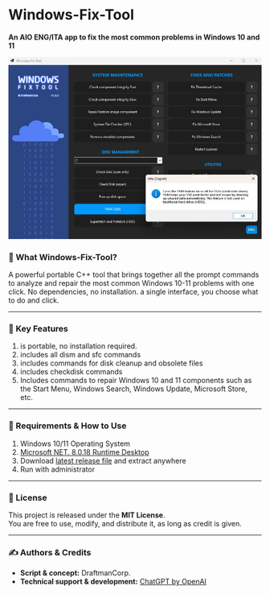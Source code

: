 # Windows-Fix-Tool
**An AIO ENG/ITA app to fix the most common problems in Windows 10 and 11**

![Preview](https://github.com/DraftmanCorp/Windows-Fix-Tool/blob/main/Preview/1.2.2.jpg)

### 🧠 What Windows-Fix-Tool?

A powerful portable C++ tool that brings together all the prompt commands to analyze and repair the most common Windows 10-11 problems with one click. No dependencies, no installation. a single interface, you choose what to do and click.

---

### 📝 Key Features
1. is portable, no installation required.
2. includes all dism and sfc commands
3. includes commands for disk cleanup and obsolete files
4. includes checkdisk commands
5. Includes commands to repair Windows 10 and 11 components such as the Start Menu, Windows Search, Windows Update, Microsoft Store, etc.

---

### 🚀 Requirements & How to Use
1. Windows 10/11 Operating System
2. [Microsoft NET. 8.0.18 Runtime Desktop](https://dotnet.microsoft.com/it-it/download/dotnet/thank-you/runtime-desktop-8.0.18-windows-x64-installer)
3. Download [latest release file](https://github.com/DraftmanCorp/Windows-Fix-Tool/releases) and extract anywhere
4. Run with administrator

---

### 📄 License
This project is released under the **MIT License**.  
You are free to use, modify, and distribute it, as long as credit is given.

---

### ✍️ Authors & Credits
- **Script & concept:** DraftmanCorp.
- **Technical support & development:** [ChatGPT by OpenAI](https://openai.com/chatgpt)
